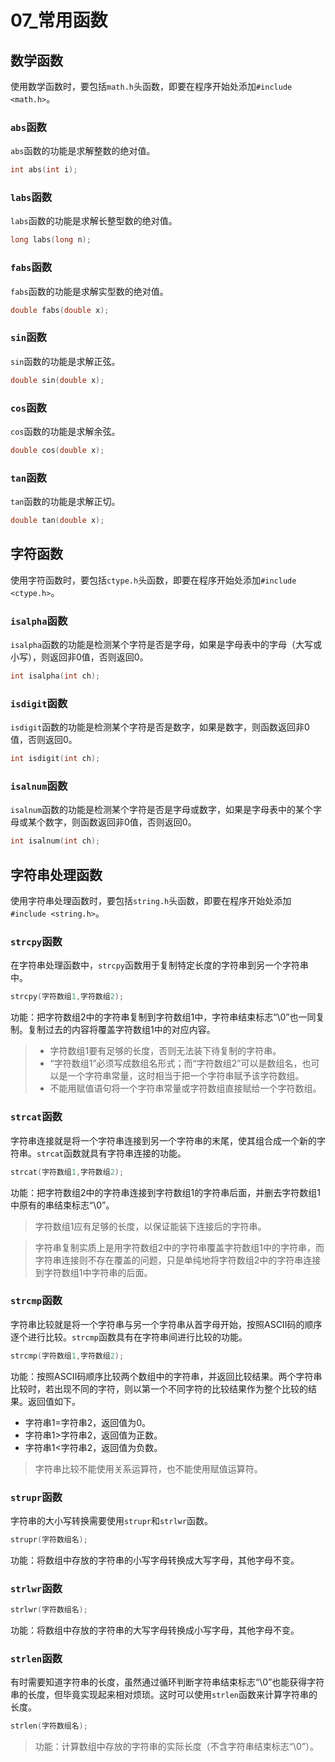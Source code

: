 # 07_常用函数

## 数学函数

使用数学函数时，要包括`math.h`头函数，即要在程序开始处添加`#include <math.h>`。

### `abs`函数

`abs`函数的功能是求解整数的绝对值。

```c
int abs(int i);
```

### `labs`函数

`labs`函数的功能是求解长整型数的绝对值。

```c
long labs(long n);
```

### `fabs`函数

`fabs`函数的功能是求解实型数的绝对值。

```c
double fabs(double x);
```

### `sin`函数

`sin`函数的功能是求解正弦。

```c
double sin(double x);
```

### `cos`函数

`cos`函数的功能是求解余弦。

```c
double cos(double x);
```

### `tan`函数

`tan`函数的功能是求解正切。

```c
double tan(double x);
```

## 字符函数

使用字符函数时，要包括`ctype.h`头函数，即要在程序开始处添加`#include <ctype.h>`。

### `isalpha`函数

`isalpha`函数的功能是检测某个字符是否是字母，如果是字母表中的字母（大写或小写），则返回非0值，否则返回0。

```c
int isalpha(int ch);
```

### `isdigit`函数

`isdigit`函数的功能是检测某个字符是否是数字，如果是数字，则函数返回非0值，否则返回0。

```c
int isdigit(int ch);
```

### `isalnum`函数

`isalnum`函数的功能是检测某个字符是否是字母或数字，如果是字母表中的某个字母或某个数字，则函数返回非0值，否则返回0。

```c
int isalnum(int ch);
```

## 字符串处理函数

使用字符串处理函数时，要包括`string.h`头函数，即要在程序开始处添加`#include <string.h>`。

### `strcpy`函数

在字符串处理函数中，`strcpy`函数用于复制特定长度的字符串到另一个字符串中。

```c
strcpy(字符数组1,字符数组2);
```

功能：把字符数组2中的字符串复制到字符数组1中，字符串结束标志“\0”也一同复制。复制过去的内容将覆盖字符数组1中的对应内容。

> - 字符数组1要有足够的长度，否则无法装下待复制的字符串。
> - “字符数组1”必须写成数组名形式；而“字符数组2”可以是数组名，也可以是一个字符串常量，这时相当于把一个字符串赋予该字符数组。
> - 不能用赋值语句将一个字符串常量或字符数组直接赋给一个字符数组。

### `strcat`函数

字符串连接就是将一个字符串连接到另一个字符串的末尾，使其组合成一个新的字符串。`strcat`函数就具有字符串连接的功能。

```c
strcat(字符数组1,字符数组2);
```

功能：把字符数组2中的字符串连接到字符数组1的字符串后面，并删去字符数组1中原有的串结束标志“\0”。

> 字符数组1应有足够的长度，以保证能装下连接后的字符串。

> 字符串复制实质上是用字符数组2中的字符串覆盖字符数组1中的字符串，而字符串连接则不存在覆盖的问题，只是单纯地将字符数组2中的字符串连接到字符数组1中字符串的后面。

### `strcmp`函数

字符串比较就是将一个字符串与另一个字符串从首字母开始，按照ASCII码的顺序逐个进行比较。`strcmp`函数具有在字符串间进行比较的功能。

```c
strcmp(字符数组1,字符数组2);
```

功能：按照ASCII码顺序比较两个数组中的字符串，并返回比较结果。两个字符串比较时，若出现不同的字符，则以第一个不同字符的比较结果作为整个比较的结果。返回值如下。

- 字符串1=字符串2，返回值为0。
- 字符串1>字符串2，返回值为正数。
- 字符串1<字符串2，返回值为负数。

> 字符串比较不能使用关系运算符，也不能使用赋值运算符。

### `strupr`函数

字符串的大小写转换需要使用`strupr`和`strlwr`函数。

```c
strupr(字符数组名);
```

功能：将数组中存放的字符串的小写字母转换成大写字母，其他字母不变。

### `strlwr`函数

```c
strlwr(字符数组名);
```

功能：将数组中存放的字符串的大写字母转换成小写字母，其他字母不变。

### `strlen`函数

有时需要知道字符串的长度，虽然通过循环判断字符串结束标志“\0”也能获得字符串的长度，但毕竟实现起来相对烦琐。这时可以使用`strlen`函数来计算字符串的长度。

```c
strlen(字符数组名);
```

> 功能：计算数组中存放的字符串的实际长度（不含字符串结束标志“\0”）。